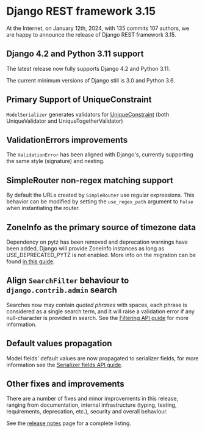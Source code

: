 <style>
.promo li a {
    float: left;
    width: 130px;
    height: 20px;
    text-align: center;
    margin: 10px 30px;
    padding: 150px 0 0 0;
    background-position: 0 50%;
    background-size: 130px auto;
    background-repeat: no-repeat;
    font-size: 120%;
    color: black;
}
.promo li {
    list-style: none;
}
</style>

# Django REST framework 3.15

At the Internet, on January 12th, 2024, with 135 commits 107 authors, we are happy to announce the release of Django REST framework 3.15.

## Django 4.2 and Python 3.11 support

The latest release now fully supports Django 4.2 and Python 3.11.

The current minimum versions of Django still is 3.0 and Python 3.6.

## Primary Support of UniqueConstraint

`ModelSerializer` generates validators for [UniqueConstraint](https://docs.djangoproject.com/en/4.0/ref/models/constraints/#uniqueconstraint) (both UniqueValidator and UniqueTogetherValidator)

## ValidationErrors improvements

The `ValidationError` has been aligned with Django's, currently supporting the same style (signature) and nesting.

## SimpleRouter non-regex matching support

By default the URLs created by `SimpleRouter` use regular expressions. This behavior can be modified by setting the `use_regex_path` argument to `False` when instantiating the router.

## ZoneInfo as the primary source of timezone data

Dependency on pytz has been removed and deprecation warnings have been added, Django will provide ZoneInfo instances as long as USE_DEPRECATED_PYTZ is not enabled. More info on the migration can be found [in this guide](https://pytz-deprecation-shim.readthedocs.io/en/latest/migration.html).

##  Align `SearchFilter` behaviour to `django.contrib.admin` search

Searches now may contain _quoted phrases_ with spaces, each phrase is considered as a single search term, and it will raise a validation error if any null-character is provided in search. See the [Filtering API guide](../api-guide/filtering.md) for more information.

## Default values propagation

Model fields' default values are now propagated to serializer fields, for more information see the [Serializer fields API guide](../api-guide/fields.md#default).

## Other fixes and improvements

There are a number of fixes and minor improvements in this release, ranging from documentation, internal infrastructure (typing, testing, requirements, deprecation, etc.), security and overall behaviour.

See the [release notes](release-notes.md) page for a complete listing.

